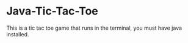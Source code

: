 # Java-Tic-Tac-Toe
This is a tic tac toe game that runs in the terminal, you must have java installed.
